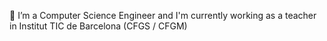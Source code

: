 
 🔭 I’m a Computer Science Engineer and I'm currently working as a teacher in Institut TIC de Barcelona (CFGS / CFGM)
